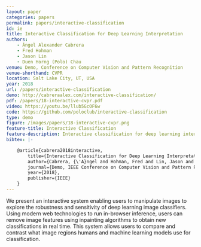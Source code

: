 ```yaml
---
layout: paper
categories: papers
permalink: papers/interactive-classification
id: ie
title: Interactive Classification for Deep Learning Interpretation
authors:
    - Ángel Alexander Cabrera
    - Fred Hohman
    - Jason Lin
    - Duen Horng (Polo) Chau
venue: Demo, Conference on Computer Vision and Pattern Recognition
venue-shorthand: CVPR
location: Salt Lake City, UT, USA
year: 2018
url: /papers/interactive-classification
demo: http://cabreraalex.com/interactive-classification/
pdf: /papers/18-interactive-cvpr.pdf
video: https://youtu.be/llub5GcOF6w
code: https://github.com/poloclub/interactive-classification
type: demo
figure: /images/papers/18-interactive-cvpr.png
feature-title: Interactive Classification
feature-description: Interactive classification for deep learning interpretation
bibtex: |-

    @article{cabrera2018interactive,
        title={Interactive Classification for Deep Learning Interpretation},
        author={Cabrera, {\'A}ngel and Hohman, Fred and Lin, Jason and Chau, Duen Horng},
        journal={Demo, IEEE Conference on Computer Vision and Pattern Recognition (CVPR)},
        year={2018},
        publisher={IEEE}
    }
---
```


We present an interactive system enabling users to manipulate images to explore the robustness and sensitivity of deep learning image classifiers. 
Using modern web technologies to run in-browser inference, users can remove image features using inpainting algorithms to obtain new classifications in real time.
This system allows users to compare and contrast what image regions humans and machine learning models use for classification.